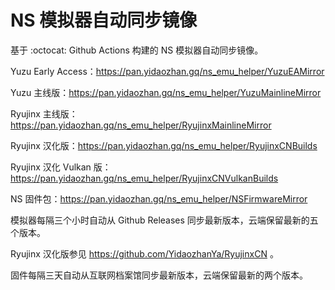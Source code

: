 # NS 模拟器自动同步镜像

基于 :octocat: Github Actions 构建的 NS 模拟器自动同步镜像。

Yuzu Early Access：https://pan.yidaozhan.gq/ns_emu_helper/YuzuEAMirror

Yuzu 主线版：https://pan.yidaozhan.gq/ns_emu_helper/YuzuMainlineMirror

Ryujinx 主线版：https://pan.yidaozhan.gq/ns_emu_helper/RyujinxMainlineMirror

Ryujinx 汉化版：https://pan.yidaozhan.gq/ns_emu_helper/RyujinxCNBuilds

Ryujinx 汉化 Vulkan 版：https://pan.yidaozhan.gq/ns_emu_helper/RyujinxCNVulkanBuilds

NS 固件包：https://pan.yidaozhan.gq/ns_emu_helper/NSFirmwareMirror

模拟器每隔三个小时自动从 Github Releases 同步最新版本，云端保留最新的五个版本。

Ryujinx 汉化版参见 https://github.com/YidaozhanYa/RyujinxCN 。

固件每隔三天自动从互联网档案馆同步最新版本，云端保留最新的两个版本。
